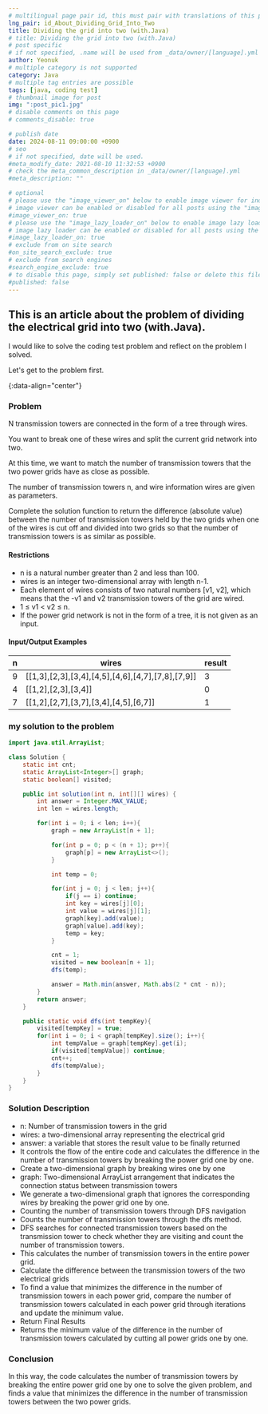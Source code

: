 ```yaml
---
# multilingual page pair id, this must pair with translations of this page. (This name must be unique)
lng_pair: id_About_Dividing_Grid_Into_Two
title: Dividing the grid into two (with.Java)
# title: Dividing the grid into two (with.Java)
# post specific
# if not specified, .name will be used from _data/owner/[language].yml
author: Yeonuk
# multiple category is not supported
category: Java
# multiple tag entries are possible
tags: [java, coding test]
# thumbnail image for post
img: ":post_pic1.jpg"
# disable comments on this page
# comments_disable: true

# publish date
date: 2024-08-11 09:00:00 +0900
# seo
# if not specified, date will be used.
#meta_modify_date: 2021-08-10 11:32:53 +0900
# check the meta_common_description in _data/owner/[language].yml
#meta_description: ""

# optional
# please use the "image_viewer_on" below to enable image viewer for individual pages or posts (_posts/ or [language]/_posts folders).
# image viewer can be enabled or disabled for all posts using the "image_viewer_posts: true" setting in _data/conf/main.yml.
#image_viewer_on: true
# please use the "image_lazy_loader_on" below to enable image lazy loader for individual pages or posts (_posts/ or [language]/_posts folders).
# image lazy loader can be enabled or disabled for all posts using the "image_lazy_loader_posts: true" setting in _data/conf/main.yml.
#image_lazy_loader_on: true
# exclude from on site search
#on_site_search_exclude: true
# exclude from search engines
#search_engine_exclude: true
# to disable this page, simply set published: false or delete this file
#published: false
---
```


<!-- outline-start -->

## This is an article about the problem of dividing the electrical grid into two (with.Java).

I would like to solve the coding test problem and reflect on the problem I solved.

Let's get to the problem first.

{:data-align="center"}

<!-- outline-end -->

### Problem

N transmission towers are connected in the form of a tree through wires.

You want to break one of these wires and split the current grid network into two.

At this time, we want to match the number of transmission towers that the two power grids have as close as possible.

The number of transmission towers n, and wire information wires are given as parameters.

Complete the solution function to return the difference (absolute value) between the number of transmission towers held by the two grids when one of the wires is cut off and divided into two grids so that the number of transmission towers is as similar as possible.

#### Restrictions

- n is a natural number greater than 2 and less than 100.
- wires is an integer two-dimensional array with length n-1.
- Each element of wires consists of two natural numbers [v1, v2], which means that the -v1 and v2 transmission towers of the grid are wired.
- 1 ≤ v1 < v2 ≤ n.
- If the power grid network is not in the form of a tree, it is not given as an input.

#### Input/Output Examples

| n   | wires                                             | result |
| --- | ------------------------------------------------- | ------ |
| 9   | [[1,3],[2,3],[3,4],[4,5],[4,6],[4,7],[7,8],[7,9]] | 3      |
| 4   | [[1,2],[2,3],[3,4]]                               | 0      |
| 7   | [[1,2],[2,7],[3,7],[3,4],[4,5],[6,7]]             | 1      |

### my solution to the problem

```java
import java.util.ArrayList;

class Solution {
    static int cnt;
    static ArrayList<Integer>[] graph;
    static boolean[] visited;

    public int solution(int n, int[][] wires) {
        int answer = Integer.MAX_VALUE;
        int len = wires.length;

        for(int i = 0; i < len; i++){
            graph = new ArrayList[n + 1];

            for(int p = 0; p < (n + 1); p++){
                graph[p] = new ArrayList<>();
            }

            int temp = 0;

            for(int j = 0; j < len; j++){
                if(j == i) continue;
                int key = wires[j][0];
                int value = wires[j][1];
                graph[key].add(value);
                graph[value].add(key);
                temp = key;
            }

            cnt = 1;
            visited = new boolean[n + 1];
            dfs(temp);

            answer = Math.min(answer, Math.abs(2 * cnt - n));
        }
        return answer;
    }

    public static void dfs(int tempKey){
        visited[tempKey] = true;
        for(int i = 0; i < graph[tempKey].size(); i++){
            int tempValue = graph[tempKey].get(i);
            if(visited[tempValue]) continue;
            cnt++;
            dfs(tempValue);
        }
    }
}
```

### Solution Description

- n: Number of transmission towers in the grid
- wires: a two-dimensional array representing the electrical grid
- answer: a variable that stores the result value to be finally returned
- It controls the flow of the entire code and calculates the difference in the number of transmission towers by breaking the power grid one by one.
- Create a two-dimensional graph by breaking wires one by one
- graph: Two-dimensional ArrayList arrangement that indicates the connection status between transmission towers
- We generate a two-dimensional graph that ignores the corresponding wires by breaking the power grid one by one.
- Counting the number of transmission towers through DFS navigation
- Counts the number of transmission towers through the dfs method.
- DFS searches for connected transmission towers based on the transmission tower to check whether they are visiting and count the number of transmission towers.
- This calculates the number of transmission towers in the entire power grid.
- Calculate the difference between the transmission towers of the two electrical grids
- To find a value that minimizes the difference in the number of transmission towers in each power grid, compare the number of transmission towers calculated in each power grid through iterations and update the minimum value.
- Return Final Results
- Returns the minimum value of the difference in the number of transmission towers calculated by cutting all power grids one by one.

### Conclusion

In this way, the code calculates the number of transmission towers by breaking the entire power grid one by one to solve the given problem, and finds a value that minimizes the difference in the number of transmission towers between the two power grids.

